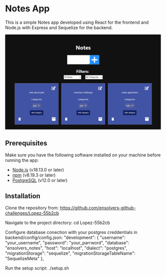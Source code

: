 # Notes App

This is a simple Notes app developed using React for the frontend and Node.js with Express and Sequelize for the backend.

![Notes App](image.png)

## Prerequisites

Make sure you have the following software installed on your machine before running the app:

- [Node.js](https://nodejs.org/) (v18.13.0 or later)
- [npm](https://www.npmjs.com/) (v8.19.3 or later)
- [PostgreSQL](https://www.postgresql.org/) (v12.0 or later)

## Installation

Clone the repository from:
https://github.com/ensolvers-github-challenges/Lopez-55b2cb

Navigate to the project directory:
cd Lopez-55b2cb

Configure database conection with your postgres creddentials in backend/config/config.json:
"development": {
"username": "your_username",
"password": "your_parrword",
"database": "ensolvers_notes",
"host": "localhost",
"dialect": "postgres",
"migrationStorage": "sequelize",
"migrationStorageTableName": "SequelizeMeta"
},

Run the setup script:
./setup.sh
